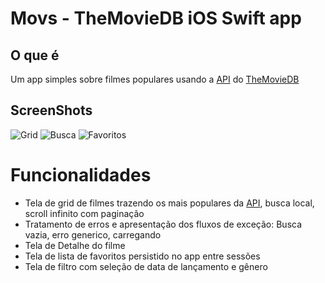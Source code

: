 # Movs - TheMovieDB iOS Swift app #

## O que é
Um app simples sobre filmes populares usando a [API](https://developers.themoviedb.org/3/getting-started/introduction) do [TheMovieDB](https://www.themoviedb.org/?language=en)

## ScreenShots
![Grid](assets/screenshots/1.png) ![Busca](assets/screenshots/1.png) ![Favoritos](assets/screenshots/1.png)

# Funcionalidades
- Tela de grid de filmes trazendo os mais populares da [API](https://developers.themoviedb.org/3/movies/get-popular-movies), busca local, scroll infinito com paginação
- Tratamento de erros e apresentação dos fluxos de exceção: Busca vazia, erro generico, carregando
- Tela de Detalhe do filme
- Tela de lista de favoritos persistido no app entre sessões
- Tela de filtro com seleção de data de lançamento e gênero